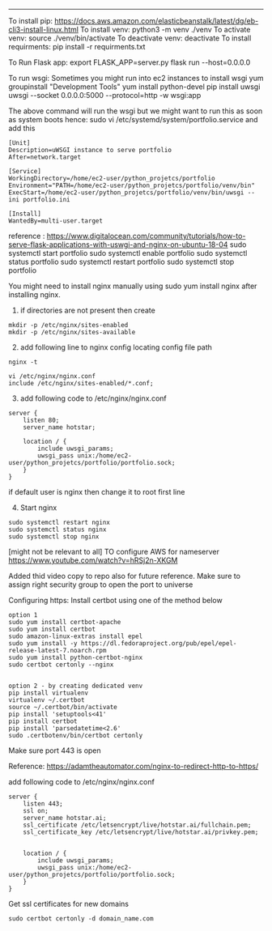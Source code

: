 ---------
To install pip: https://docs.aws.amazon.com/elasticbeanstalk/latest/dg/eb-cli3-install-linux.html
To install venv: python3 -m venv ./venv
To activate venv: source ./venv/bin/activate
To deactivate venv: deactivate
To install requirments: pip install -r requirments.txt


To Run Flask app:
export FLASK_APP=server.py
flask run --host=0.0.0.0


To run wsgi:
Sometimes you might run into ec2 instances to install wsgi
yum groupinstall "Development Tools"
yum install python-devel
pip install uwsgi
uwsgi --socket 0.0.0.0:5000 --protocol=http -w wsgi:app

The above command will run the wsgi but we might want to run this as soon as system boots hence:
sudo vi /etc/systemd/system/portfolio.service
and add this 
```
[Unit]
Description=uWSGI instance to serve portfolio
After=network.target

[Service]
WorkingDirectory=/home/ec2-user/python_projetcs/portfolio
Environment="PATH=/home/ec2-user/python_projetcs/portfolio/venv/bin"
ExecStart=/home/ec2-user/python_projetcs/portfolio/venv/bin/uwsgi --ini portfolio.ini

[Install]
WantedBy=multi-user.target
```
reference : https://www.digitalocean.com/community/tutorials/how-to-serve-flask-applications-with-uswgi-and-nginx-on-ubuntu-18-04
sudo systemctl start portfolio
sudo systemctl enable portfolio
sudo systemctl status portfolio
sudo systemctl restart portfolio
sudo systemctl stop portfolio




You might need to install nginx manually using sudo yum install nginx after installing nginx.
1. if directories are not present then create
```
mkdir -p /etc/nginx/sites-enabled
mkdir -p /etc/nginx/sites-available
```
2. add following line to nginx config
locating config file path
```
nginx -t
```
```
vi /etc/nginx/nginx.conf
include /etc/nginx/sites-enabled/*.conf;
```

3. add following code to /etc/nginx/nginx.conf
```
server {
    listen 80;
    server_name hotstar;

    location / {
        include uwsgi_params;
        uwsgi_pass unix:/home/ec2-user/python_projetcs/portfolio/portfolio.sock;
    }
}
```
 if default user is nginx then change it to root first line

4. Start nginx
```
sudo systemctl restart nginx
sudo systemctl status nginx
sudo systemctl stop nginx
```





[might not be relevant to all]
TO configure AWS for nameserver
https://www.youtube.com/watch?v=hRSj2n-XKGM

Added thid video copy to repo also for future reference. Make sure to assign right security group to open the port to universe

Configuring https:
Install certbot using one of the method below
```
option 1
sudo yum install certbot-apache
sudo yum install certbot
sudo amazon-linux-extras install epel
sudo yum install -y https://dl.fedoraproject.org/pub/epel/epel-release-latest-7.noarch.rpm
sudo yum install python-certbot-nginx
sudo certbot certonly --nginx


option 2 - by creating dedicated venv
pip install virtualenv
virtualenv ~/.certbot
source ~/.certbot/bin/activate
pip install 'setuptools<41'
pip install certbot
pip install 'parsedatetime<2.6'
sudo .certbotenv/bin/certbot certonly
```
Make sure port 443 is open

Reference: https://adamtheautomator.com/nginx-to-redirect-http-to-https/


 add following code to /etc/nginx/nginx.conf
```
server {
    listen 443;
    ssl on;
    server_name hotstar.ai;
    ssl_certificate /etc/letsencrypt/live/hotstar.ai/fullchain.pem;
    ssl_certificate_key /etc/letsencrypt/live/hotstar.ai/privkey.pem;


    location / {
        include uwsgi_params;
        uwsgi_pass unix:/home/ec2-user/python_projetcs/portfolio/portfolio.sock;
    }
}         
```


Get ssl certificates for new domains
```
sudo certbot certonly -d domain_name.com
```

